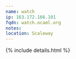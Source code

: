 ```yaml
---
name: watch
ip: 163.172.166.101
fqdn: watch.ocaml.org
notes: 
location: Scaleway
---
```

{% include details.html %} 

